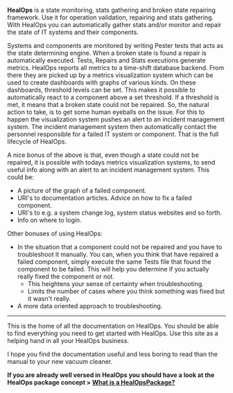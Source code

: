 __HealOps__ is a state monitoring, stats gathering and broken state repairing framework. Use it for operation validation, repairing and stats gathering. With HealOps you can automatically gather stats and/or monitor and repair the state of IT systems and their components.

Systems and components are monitored by writing Pester tests that acts as the state determining engine. When a broken state is found a repair is automatically executed.
Tests, Repairs and Stats executions generate metrics. HealOps reports all metrics to a time-shift database backend. From there they are picked up by a metrics visualization system which can be used to create dashboards with graphs of various kinds. On these dashboards, threshold levels can be set. This makes it possible to automatically react to a component above a set threshold. If a threshold is met, it means that a broken state could not be repaired. So, the natural action to take, is to get some human eyeballs on the issue. For this to happen the visualization system pushes an alert to an incident management system. The incident management system then automatically contact the personnel responsible for a failed IT system or component. That is the full lifecycle of HealOps.

A nice bonus of the above is that, even though a state could not be repaired, it is possible with todays metrics visualization systems, to send useful info along with an alert to an incident management system. This could be:
* A picture of the graph of a failed component.
* URI's to documentation articles. Advice on how to fix a failed component.
* URI's to e.g. a system change log, system status websites and so forth.
* Info on where to login.

Other bonuses of using HealOps:

* In the situation that a component could not be repaired and you have to troubleshoot it manually. You can, when you think that have repaired a failed component, simply execute the same Tests file that found the component to be failed. This will help you determine if you actually really fixed the component or not.
    * This heightens your sense of certainty when troubleshooting.
    * Limits the number of cases where you think something was fixed but it wasn't really.
* A more data oriented approach to troubleshooting.

----

This is the home of all the documentation on HealOps. You should be able to find everything you need to get started with HealOps. Use this site as a helping hand in all your HealOps business.

I hope you find the documentation useful and less boring to read than the manual to your new vacuum cleaner.

__If you are already well versed in HealOps you should have a look at the HealOps package concept > [What is a HealOpsPackage?](./HealOpsPackages-What.md)__